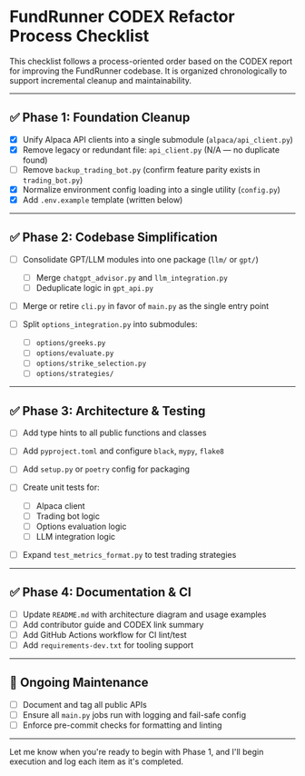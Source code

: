 # FundRunner CODEX Refactor Process Checklist

This checklist follows a process-oriented order based on the CODEX report for improving the FundRunner codebase. It is organized chronologically to support incremental cleanup and maintainability.

---

## ✅ Phase 1: Foundation Cleanup

- [x] Unify Alpaca API clients into a single submodule (`alpaca/api_client.py`)
- [x] Remove legacy or redundant file: `api_client.py` (N/A — no duplicate found)
- [ ] Remove `backup_trading_bot.py` (confirm feature parity exists in `trading_bot.py`)
- [x] Normalize environment config loading into a single utility (`config.py`)
- [x] Add `.env.example` template (written below)

---

## ✅ Phase 2: Codebase Simplification

- [ ] Consolidate GPT/LLM modules into one package (`llm/` or `gpt/`)

  - [ ] Merge `chatgpt_advisor.py` and `llm_integration.py`
  - [ ] Deduplicate logic in `gpt_api.py`

- [ ] Merge or retire `cli.py` in favor of `main.py` as the single entry point
- [ ] Split `options_integration.py` into submodules:

  - [ ] `options/greeks.py`
  - [ ] `options/evaluate.py`
  - [ ] `options/strike_selection.py`
  - [ ] `options/strategies/`

---

## ✅ Phase 3: Architecture & Testing

- [ ] Add type hints to all public functions and classes
- [ ] Add `pyproject.toml` and configure `black`, `mypy`, `flake8`
- [ ] Add `setup.py` or `poetry` config for packaging
- [ ] Create unit tests for:

  - [ ] Alpaca client
  - [ ] Trading bot logic
  - [ ] Options evaluation logic
  - [ ] LLM integration logic

- [ ] Expand `test_metrics_format.py` to test trading strategies

---

## ✅ Phase 4: Documentation & CI

- [ ] Update `README.md` with architecture diagram and usage examples
- [ ] Add contributor guide and CODEX link summary
- [ ] Add GitHub Actions workflow for CI lint/test
- [ ] Add `requirements-dev.txt` for tooling support

---

## 🔄 Ongoing Maintenance

- [ ] Document and tag all public APIs
- [ ] Ensure all `main.py` jobs run with logging and fail-safe config
- [ ] Enforce pre-commit checks for formatting and linting

---

Let me know when you're ready to begin with Phase 1, and I'll begin execution and log each item as it's completed.
